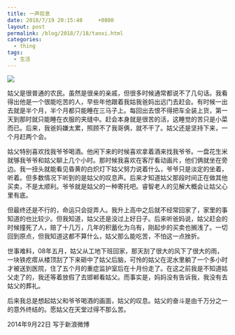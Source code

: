 ```yaml
---
title: 一声叹息
date: 2018/7/19 20:15:48     +0800
layout: post
permalink: /blog/2018/7/18/tanxi.html
categories:
  - thing
tags:
  - 生活
---
```

![](https://raw.githubusercontent.com/seasealfeng/seasealfeng.github.io/master/images/005ucOLUjw1ekl2xw58zpj30f009074o.jpg)

姑父是很普通的农民。虽然是很亲的亲戚，但很多时候通常都说不了几句话。我看得出他是一个很能吃苦的人，早些年他跟着我姑我爸妈出远门去赶会。有时候一出去就是半个月，半个月都只能睡在三马子上。每回出去恨不得把车全装上货，第一天到那时就只能睡在衣服的夹缝中。赶会本身就是很苦的活，这睡觉的苦只是小菜而已。后来，我爸妈嫌太累，照顾不了我哥俩，就不干了。姑父还是坚持下来，一个月赶两个会。

姑父特别喜欢找我爷爷喝酒。他闲下来的时候喜欢拿着酒来找我爷爷。一盘花生米就够我爷爷和姑父聊上几个小时。那时候我喜欢在客厅看动画片，他们俩就坐在旁边。我一扭头就能看见昏黄的白炽灯下姑父努力说着什么，爷爷只是淡定的坐着，听着。但多数情况下听到的是姑父的叹息声。后来才知道姑父那段时间正在做其他买卖，不是太顺利。爷爷就是姑父的一种寄托吧。睿智老人的见解大概会让姑父心里有底。

但最终还是不行的，命运只会捉弄人。我升上高中之后就不经常回家了，家里的事知道的也比较少。但我知道，姑父还是没过上好日子。后来听爸妈说，姑父赶会的时候撞死了人，赔了十几万，几年的积蓄化为乌有，刚起步的买卖也搁浅了。一切回到原点，但我知道这都不算什么，姑父那么能吃苦，不怕这一点挫折。

世事难料，08年五月，姑父从工地下班回家，那天刮了很大的风下了很大的雨，一块铁疙瘩从楼顶刮了下来砸中了姑父后脑，可怜的姑父在泥水里躺了一个多小时才被送到医院，住了五个月的重症监护室后在十月份走了。在这之前我是不知道姑父走了的，我还等着放假了去邯郸看姑父。而事实是，妈妈没有告诉我，我没有去姑父的葬礼。

后来我总是想起姑父和爷爷喝酒的画面，姑父的叹息。姑父的奋斗是由千万分之一的意外终结的。愿姑父在天堂过得不那么苦。

2014年9月22日 写于新浪微博